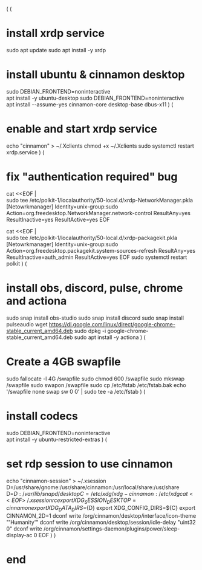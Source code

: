 (
(
# install xrdp service
sudo apt update
sudo apt install -y xrdp


# install ubuntu & cinnamon desktop
sudo DEBIAN_FRONTEND=noninteractive \
    apt install -y ubuntu-desktop
sudo DEBIAN_FRONTEND=noninteractive \
    apt install --assume-yes cinnamon-core desktop-base dbus-x11
)
(
# enable and start xrdp service
echo "cinnamon" > ~/.Xclients
chmod +x ~/.Xclients
sudo systemctl restart xrdp.service
)
(
# fix "authentication required" bug
cat <<EOF | \
  sudo tee /etc/polkit-1/localauthority/50-local.d/xrdp-NetworkManager.pkla
[Netowrkmanager]
Identity=unix-group:sudo
Action=org.freedesktop.NetworkManager.network-control
ResultAny=yes
ResultInactive=yes
ResultActive=yes
EOF


cat <<EOF | \
  sudo tee /etc/polkit-1/localauthority/50-local.d/xrdp-packagekit.pkla
[Netowrkmanager]
Identity=unix-group:sudo
Action=org.freedesktop.packagekit.system-sources-refresh
ResultAny=yes
ResultInactive=auth_admin
ResultActive=yes
EOF
sudo systemctl restart polkit 
)
(
# install obs, discord, pulse, chrome and actiona
sudo snap install obs-studio
sudo snap install discord
sudo snap install pulseaudio
wget https://dl.google.com/linux/direct/google-chrome-stable_current_amd64.deb
sudo dpkg -i google-chrome-stable_current_amd64.deb
sudo apt install -y actiona
)
(
# Create a 4GB swapfile
sudo fallocate -l 4G /swapfile
sudo chmod 600 /swapfile
sudo mkswap /swapfile
sudo swapon /swapfile
sudo cp /etc/fstab /etc/fstab.bak
echo '/swapfile none swap sw 0 0' | sudo tee -a /etc/fstab
)
(
# install codecs
sudo DEBIAN_FRONTEND=noninteractive \
    apt install -y ubuntu-restricted-extras
)
(
# set rdp session to use cinnamon
echo "cinnamon-session" > ~/.xsession 
D=/usr/share/gnome:/usr/share/cinnamon:/usr/local/share:/usr/share
D=${D}:/var/lib/snapd/desktop C=/etc/xdg/xdg-cinnamon:/etc/xdg
cat <<EOF > ~/.xsessionrc
export XDG_SESSION_DESKTOP=cinnamon
export XDG_DATA_DIRS=${D}
export XDG_CONFIG_DIRS=${C}
export CINNAMON_2D=1
dconf write /org/cinnamon/desktop/interface/icon-theme "'Humanity'"
dconf write /org/cinnamon/desktop/session/idle-delay "uint32 0"
dconf write /org/cinnamon/settings-daemon/plugins/power/sleep-display-ac 0
EOF
)
)


# end
